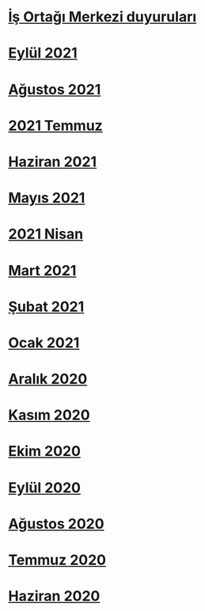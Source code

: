 # [İş Ortağı Merkezi duyuruları](index.md)
# [Eylül 2021](2021-september.md)
# [Ağustos 2021](2021-august.md)
# [2021 Temmuz](2021-july.md)
# [Haziran 2021](2021-june.md)
# [Mayıs 2021](2021-may.md)
# [2021 Nisan](2021-april.md)
# [Mart 2021](2021-march.md)
# [Şubat 2021](2021-february.md)
# [Ocak 2021](2021-january.md)
# [Aralık 2020](2020-december.md)
# [Kasım 2020](2020-november.md)
# [Ekim 2020](2020-october.md)
# [Eylül 2020](2020-september.md)
# [Ağustos 2020](2020-august.md)
# [Temmuz 2020](2020-july.md)
# [Haziran 2020](2020-june.md)

